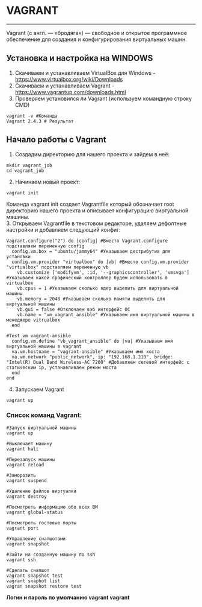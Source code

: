 # VAGRANT
_ _ _
Vagrant (с англ. — «бродяга») — свободное и открытое программное обеспечение для создания и конфигурирования виртуальных машин.
## Установка и настройка на WINDOWS
1. Скачиваем и устанавливаем VirtualBox для Windows - https://www.virtualbox.org/wiki/Downloads
2. Скачиваем и устанавливаем Vagrant - https://www.vagrantup.com/downloads.html
3. Проверяем установился ли Vagrant (используем командную строку CMD)
```
vagrant -v #Команда
Vagrant 2.4.3 # Результат
```

## Начало работы с Vagrant
1. Создадим директорию для нашего  проекта и зайдем в неё:
```
mkdir vagrant_job
cd vagrant_job
```
2. Начинаем новый проект:
```
vagrant init
```
Команда vagrant init создает Vagrantfile который обозначает root директорию нашего проекта и описывает конфигурацию виртуальной машины.    
3. Открываем Vagrantfile в текстовом редакторе, удаляем дефолтные настройки и добавляем следующий конфиг:
```
Vagrant.configure("2") do |config| #Вместо Vagrant.configure подставляем переменную config
  config.vm.box = "ubuntu/jammy64" #Указываем дестрибутив для установки
  config.vm.provider "virtualbox" do |vb| #Вместо config.vm.provider "virtualbox" подставляем переменную vb
    vb.customize ['modifyvm', :id, '--graphicscontroller', 'vmsvga'] #Указываем какой графический контроллер будем использовать в virtualbox
    vb.cpus = 1	#Указываем сколько ядер выделить для виртуальной машины
    vb.memory = 2048 #Указываем сколько памяти выделить для виртуальной машины
    vb.gui = false #Отключаем вэб интерфейс ОС
	vb.name = "vm_vagrant_ansible" #Указываем имя виртуальной машины в менеджере vitrualbox
  end
  
#Test vm vagrant-ansible
  config.vm.define "vb_vagrant_ansible" do |va| #Указываем имя виртуальной машины в vagrant
  va.vm.hostname = "vagrant-ansible" #Указываем имя хоста
  va.vm.network "public_network", ip: "192.168.1.210", bridge: "Intel(R) Dual Band Wireless-AC 7260" #Добавляем сетевой интерфейс с статическим ip, устанавливаем режим моста
  end 
end
```
4. Запускаем Vagrant
```
vagrant up
```
### Список команд Vagrant:
```
#Запуск виртуальной машины
vagrant up

#Выключает машину
vagrant halt

#Перезапуск машины
vagrant reload

#Заморозить
vagrant suspend

#Удаление файлов виртуалки
vagrant destroy

#Посмотреть информацию обо всех ВМ
vagrant global-status

#Посмотреть гостевые порты
vagrant port

#Управление снапшотами
vagrant snapshot

#Зайти на созданную машину по ssh
vagrant ssh

#Cделать снапшот
vagrant snapshot test
vagrant snaphot list
vagran snapshot restore test
```
__Логин и пароль по умолчанию vagrant vagrant__
